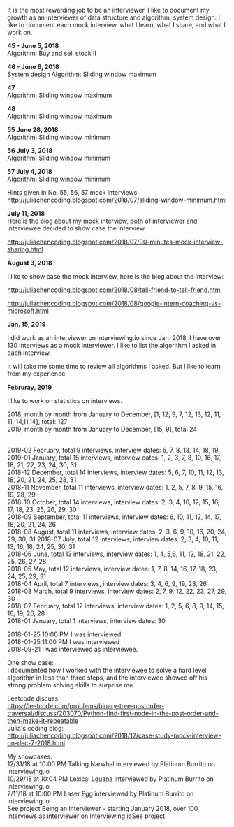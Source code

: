 It is the most rewarding job to be an interviewer. I like to document my growth as an interviewer of data structure and algorithm, system design. I like to document each mock interview, what I learn, what I share, and what I work on. 

**45 - June 5, 2018**<br>
Algorithm: Buy and sell stock II

**46 - June 6, 2018**<br>
System design
Algorithm: Sliding window maximum

**47**<br>
Algorithm: Sliding window maximum

**48**<br>
Algorithm: Sliding window maximum

**55 June 28, 2018**<br>
Algorithm: Sliding window minimum

**56 July 3, 2018**<br>
Algorithm: Sliding window minimum

**57 July 4, 2018**<br>
Algorithm: Sliding window minimum

Hints given in No. 55, 56, 57 mock interviews
http://juliachencoding.blogspot.com/2018/07/sliding-window-minimum.html
 
**July 11, 2018**<br>
Here is the blog about my mock interview, both of interviewer and interviewee decided to show case the interview. 

http://juliachencoding.blogspot.com/2018/07/90-minutes-mock-interview-sharing.html


**August 3, 2018**<br>

I like to show case the mock interview, here is the blog about the interview:

http://juliachencoding.blogspot.com/2018/08/tell-friend-to-tell-friend.html

http://juliachencoding.blogspot.com/2018/08/google-intern-coaching-vs-microsoft.html

**Jan. 15, 2019**<br>

I did work as an interviewer on interviewing.io since Jan. 2018, I have over 130 interviews as a mock interviewer. I like to list the algorithm I asked in each interview. 

It will take me some time to review all algorithms I asked. But I like to learn from my experience. 

**Februray, 2019**<br>

I like to work on statistics on interviews. <br>

2018, month by month from January to December, [1, 12, 9, 7, 12, 13, 12, 11, 11, 14,11,14], total: 127<br>
2019, month by month from January to December, [15, 9], total 24<br>

<br>
2019-02 February, total 9 interviews, interview dates: 6, 7, 8, 13, 14, 18, 19<br>
2019-01 January, total 15 interviews, interview dates: 1, 2, 3, 7, 8, 10, 16, 17, 18, 21, 22, 23, 24, 30, 31<br>
2018-12 December, total 14 interviews, interview dates: 5, 6, 7, 10, 11, 12, 13, 18, 20, 21, 24, 25, 28, 31<br>
2018-11 November, total 11 interviews, interview dates: 1, 2, 5, 7, 8, 9, 15, 16, 19, 28, 29<br>
2018-10 October, total 14 interviews, interview dates: 2, 3, 4, 10, 12, 15, 16, 17, 18, 23, 25, 26, 29, 30<br>
2018-09 September, total 11 interviews, interview dates: 6, 10, 11, 12, 14, 17, 18, 20, 21, 24, 26<br>
2018-08 August, total 11 interviews, interview dates: 2, 3, 6, 9, 10, 16, 20, 24, 29, 30, 31
2018-07 July, total 12 interviews, interview dates: 2, 3, 4, 10, 11, 13, 16, 18, 24, 25, 30, 31<br>
2018-06 June, total 13 interviews, interview dates: 1, 4, 5,6, 11, 12, 18, 21, 22, 25, 26, 27, 28<br>
2018-05 May, total 12 interviews, interview dates: 1, 7, 8, 14, 16, 17, 18, 23, 24, 25, 29, 31<br> 
2018-04 April, total 7 interviews, interview dates: 3, 4, 6, 9, 19, 23, 26<br>
2018-03 March, total 9 interviews, interview dates: 2, 7, 9, 12, 22, 23, 27, 29, 30 <br>
2018-02 February, total 12 interviews, interview dates: 1, 2, 5, 6, 8, 9, 14, 15, 16, 19, 26, 28 <br>
2018-01 January, total 1 interviews, interview dates: 30

2018-01-25 10:00 PM I was interviewed<br>
2018-01-25 11:00 PM I was interviewed<br>
2018-09-21 I was interviewed as interviewee. <br>

One show case:<br>
I documented how I worked with the interviewee to solve a hard level algorithm in less than three steps, and the interviewee showed off his strong problem solving skills to surprise me. <br>

Leetcode discuss: <br>
https://leetcode.com/problems/binary-tree-postorder-traversal/discuss/203070/Python-find-first-node-in-the-post-order-and-then-make-it-repeatable<br>
Julia's coding blog:<br>
http://juliachencoding.blogspot.com/2018/12/case-study-mock-interview-on-dec-7-2018.html<br>

My showcases: <br>
12/31/18 at 10:00 PM Talking Narwhal interviewed by Platinum Burrito on interviewing.io<br>
10/29/18 at 10:04 PM Lexical Lguana interviewed by Platinum Burrito on interviewing.io<br>
7/11/18 at 10:00 PM Laser Egg interviewed by Platinum Burrito on interviewing.io<br>
See project Being an interviewer - starting January 2018, over 100 interviews as interviewer on interviewing.ioSee project<br>


